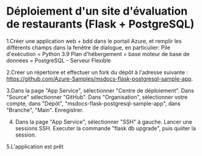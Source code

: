 # Déploiement d'un site d'évaluation de restaurants (Flask + PostgreSQL)

  1.Créer une application web + bdd dans le portail Azure, et remplir les différents champs dans la fenêtre de dialogue, en particulier:
    Pile d'exécution = Python 3.9
    Plan d'hébergement = base
    moteur de base de données = PostgreSQL - Serveur Flexible
  
  2.Créer un répertoire et effectuer un fork du dépôt à l'adresse suivante : https://github.com/Azure-Samples/msdocs-flask-postgresql-sample-app.
  
  3.Dans la page "App Service", sélectionner "Centre de déploiement". Dans "Source" sélectionner "GitHub". Dans "Organisation", sélectionner votre compte, dans "Dépôt", "msdocs-flask-postgresql-sample-app", dans "Branche", "Main". Enregistrer.
  
  4. Dans la page "App Service", sélectionner "SSH" à gauche. Lancer une sessions SSH. Executer la commande "flask db upgrade", puis quiiter la session.
  
  5.L'application est prêt
